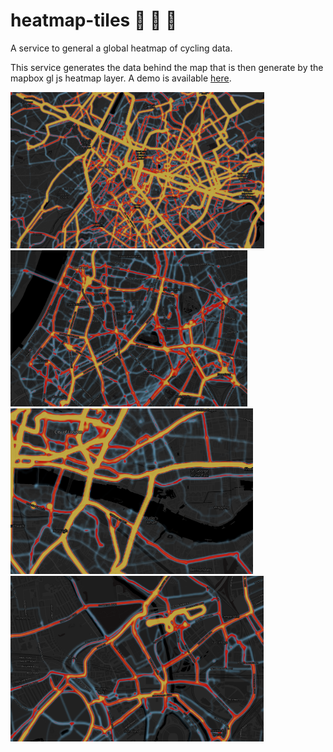 # heatmap-tiles  :bicyclist: :bicyclist: :bicyclist:

A service to general a global heatmap of cycling data. 

This service generates the data behind the map that is then generate by the mapbox gl js heatmap layer. A demo is available [here](https://bikedataproject.github.io/heatmap-experiment/).

<img src="https://github.com/bikedataproject/heatmap-tiles/raw/master/docs/screenshot1.png" height="250"/><img src="https://github.com/bikedataproject/heatmap-tiles/raw/master/docs/screenshot2.png" height="250"/><img src="https://github.com/bikedataproject/heatmap-tiles/raw/master/docs/screenshot3.png" height="265"/><img src="https://github.com/bikedataproject/heatmap-tiles/raw/master/docs/screenshot4.png" height="265"/>


